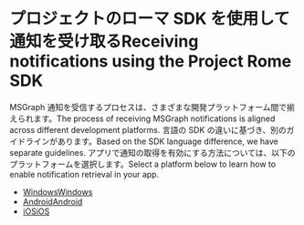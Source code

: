 # <a name="receiving-notifications-using-the-project-rome-sdk"></a><span data-ttu-id="331ba-101">プロジェクトのローマ SDK を使用して通知を受け取る</span><span class="sxs-lookup"><span data-stu-id="331ba-101">Receiving notifications using the Project Rome SDK</span></span>

<span data-ttu-id="331ba-102">MSGraph 通知を受信するプロセスは、さまざまな開発プラットフォーム間で揃えられます。</span><span class="sxs-lookup"><span data-stu-id="331ba-102">The process of receiving MSGraph notifications is aligned across different development platforms.</span></span> <span data-ttu-id="331ba-103">言語の SDK の違いに基づき、別のガイドラインがあります。</span><span class="sxs-lookup"><span data-stu-id="331ba-103">Based on the SDK language difference, we have separate guidelines.</span></span> <span data-ttu-id="331ba-104">アプリで通知の取得を有効にする方法については、以下のプラットフォームを選択します。</span><span class="sxs-lookup"><span data-stu-id="331ba-104">Select a platform below to learn how to enable notification retrieval in your app.</span></span>

* [<span data-ttu-id="331ba-105">Windows</span><span class="sxs-lookup"><span data-stu-id="331ba-105">Windows</span></span>](how-to-guide-for-windows.md)
* [<span data-ttu-id="331ba-106">Android</span><span class="sxs-lookup"><span data-stu-id="331ba-106">Android</span></span>](how-to-guide-for-android.md)
* [<span data-ttu-id="331ba-107">iOS</span><span class="sxs-lookup"><span data-stu-id="331ba-107">iOS</span></span>](how-to-guide-for-ios.md)